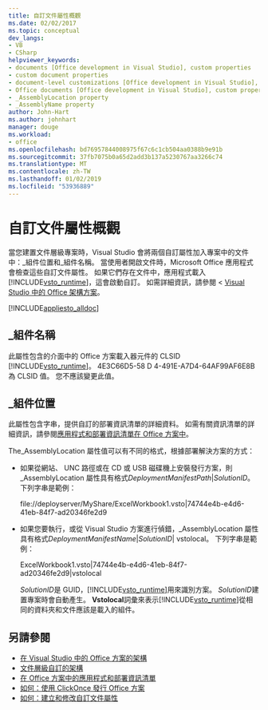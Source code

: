 ```yaml
---
title: 自訂文件屬性概觀
ms.date: 02/02/2017
ms.topic: conceptual
dev_langs:
- VB
- CSharp
helpviewer_keywords:
- documents [Office development in Visual Studio], custom properties
- custom document properties
- document-level customizations [Office development in Visual Studio], custom properties
- Office documents [Office development in Visual Studio], custom properties
- _AssemblyLocation property
- _AssemblyName property
author: John-Hart
ms.author: johnhart
manager: douge
ms.workload:
- office
ms.openlocfilehash: bd76957844008975f67c6c1cb504aa0388b9e91b
ms.sourcegitcommit: 37fb7075b0a65d2add3b137a5230767aa3266c74
ms.translationtype: MT
ms.contentlocale: zh-TW
ms.lasthandoff: 01/02/2019
ms.locfileid: "53936889"
---
```

# <a name="custom-document-properties-overview"></a>自訂文件屬性概觀

當您建置文件層級專案時，Visual Studio 會將兩個自訂屬性加入專案中的文件中：\_組件位置和\_組件名稱。 當使用者開啟文件時，Microsoft Office 應用程式會檢查這些自訂文件屬性。 如果它們存在文件中，應用程式載入[!INCLUDE[vsto_runtime](../vsto/includes/vsto-runtime-md.md)]，這會啟動自訂。 如需詳細資訊，請參閱 < [Visual Studio 中的 Office 架構方案](../vsto/architecture-of-office-solutions-in-visual-studio.md)。

 [!INCLUDE[appliesto_alldoc](../vsto/includes/appliesto-alldoc-md.md)]

## <a name="assemblyname"></a>\_組件名稱

此屬性包含的介面中的 Office 方案載入器元件的 CLSID [!INCLUDE[vsto_runtime](../vsto/includes/vsto-runtime-md.md)]。 4E3C66D5-58 D 4-491E-A7D4-64AF99AF6E8B 為 CLSID 值。 您不應該變更此值。

## <a name="assemblylocation"></a>\_組件位置

此屬性包含字串，提供自訂的部署資訊清單的詳細資料。 如需有關資訊清單的詳細資訊，請參閱[應用程式和部署資訊清單在 Office 方案中](../vsto/application-and-deployment-manifests-in-office-solutions.md)。

 The_AssemblyLocation 屬性值可以有不同的格式，根據部署解決方案的方式：

- 如果從網站、 UNC 路徑或在 CD 或 USB 磁碟機上安裝發行方案，則 _AssemblyLocation 屬性具有格式*DeploymentManifestPath*|*SolutionID*。 下列字串是範例：

     file://deployserver/MyShare/ExcelWorkbook1.vsto|74744e4b-e4d6-41eb-84f7-ad20346fe2d9

- 如果您要執行，或從 Visual Studio 方案進行偵錯，_AssemblyLocation 屬性具有格式*DeploymentManifestName*|*SolutionID*| vstolocal。 下列字串是範例：

     ExcelWorkbook1.vsto|74744e4b-e4d6-41eb-84f7-ad20346fe2d9|vstolocal

  *SolutionID*是 GUID，[!INCLUDE[vsto_runtime](../vsto/includes/vsto-runtime-md.md)]用來識別方案。 *SolutionID*建置專案時會自動產生。 **Vstolocal**詞彙來表示[!INCLUDE[vsto_runtime](../vsto/includes/vsto-runtime-md.md)]從相同的資料夾和文件應該是載入的組件。

## <a name="see-also"></a>另請參閱

- [在 Visual Studio 中的 Office 方案的架構](../vsto/architecture-of-office-solutions-in-visual-studio.md)
- [文件層級自訂的架構](../vsto/architecture-of-document-level-customizations.md)
- [在 Office 方案中的應用程式和部署資訊清單](../vsto/application-and-deployment-manifests-in-office-solutions.md)
- [如何：使用 ClickOnce 發行 Office 方案](https://msdn.microsoft.com/2b6c247e-bc04-4ce4-bb64-c4e79bb3d5b8)
- [如何：建立和修改自訂文件屬性](../vsto/how-to-create-and-modify-custom-document-properties.md)
